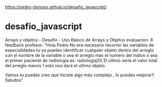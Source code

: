 https://pedro-donoso.github.io/desafio_javascript/

# desafio_javascript
 Arrays y objetos - Desafío - Uso Básico de Arrays y Objetos
evaluacion: 8
feedback profesor: "Hola Pedro
No era necesario recorrer las variables de especialidades tu ya puedes identificar cualquier objeto dentro del arreglo con el nombre de la variable o sea el arreglo más el numero del indice o sea el primer paciente de radiología es:
radiologia[0]
El ultimo sería el valor total del arreglo menos 1 esto nos dará el ultimo objeto.

Vamos tu puedes creo que hiciste algo más complejo , lo puedes mejorar!!
Saludos"
